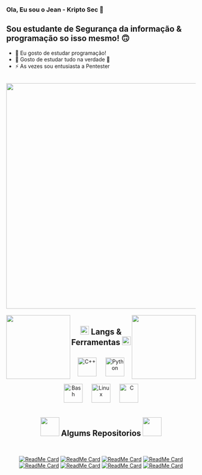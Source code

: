 ### Ola, Eu sou o Jean - Kripto Sec 👋
<!--<details>
  <summary>:zap: Github Stats</summary> -->

 <!-- <img align="left" alt="Jean Github Stats" src="https://github-readme-stats.codestackr.vercel.app/api?username=Kripto-Sec&show_icons=true&hide_border=true" />

<!-- </details> -->

## Sou estudante de Segurança da informação & programação so isso mesmo! 🙃

- 🔭 Eu gosto de estudar programação!
- 🌱 Gosto de estudar tudo na verdade 🤣
- ⚡  As vezes sou entusiasta a Pentester




</BR>

<!-- Biohacking Gif -->
<div align="center" width="50">
<img src="https://media.giphy.com/media/s1IJ0L8hZ4wms/giphy.gif" width="600"/>
</div>

<!-- Banana's Stats -->
</BR>

<div>
<img height="170" align="left" src="https://github-readme-stats.vercel.app/api?username=Kripto-Sec&show_icons=true&title_color=9400D3&icon_color=79ff97&text_color=9f9f9f&bg_color=151515" />

<img height="170" align="right" src="https://github-readme-stats.vercel.app/api/top-langs/?username=Kripto-Sec&layout=compact&title_color=fff&text_color=fff&bg_color=151515" />
</div>

<!-- Space Div -->
<div>


<!-- Skillz -->
<h2 align="center"><img src="https://emojis.slackmojis.com/emojis/images/1588263557/8818/computer-fire.gif?1588263557" width="23px"> Langs & Ferramentas <img src="https://emojis.slackmojis.com/emojis/images/1588263557/8818/computer-fire.gif?1588263557" width="23px"></h2>  
<div align="center">  
<img style="margin: 10px" src="https://profilinator.rishav.dev/skills-assets/cplusplus-original.svg" alt="C++" height="50" />  
<img style="margin: 10px" src="https://profilinator.rishav.dev/skills-assets/python-original.svg" alt="Python" height="50" />  
<img style="margin: 10px" src="https://profilinator.rishav.dev/skills-assets/gnu_bash-icon.svg" alt="Bash" height="50" />  
<img style="margin: 10px" src="https://profilinator.rishav.dev/skills-assets/linux-original.svg" alt="Linux" height="50" />  
<img style="margin: 10px" src="https://profilinator.rishav.dev/skills-assets/c-original.svg" alt="C" height="50" />  

</div>  


<!-- Repos -->
<div align="center" >
<h2 align="center"><img src="https://emojis.slackmojis.com/emojis/images/1598266360/10254/pepe_naruto.gif?1598266360" width="50px"> Algums Repositorios <img src="https://emojis.slackmojis.com/emojis/images/1598266360/10254/pepe_naruto.gif?1598266360" width="50px"></h2>  
</BR>

[![ReadMe Card](https://github-readme-stats.vercel.app/api/pin/?username=Kripto-Sec&repo=Cbackdoor&theme=gotham)](https://github.com/Kripto-Sec/Cbackdoor)
[![ReadMe Card](https://github-readme-stats.vercel.app/api/pin/?username=Kripto-Sec&repo=Brasil-Cameras-hack&theme=gotham)](https://github.com/Kripto-Sec/Brasil-Cameras-hack)
[![ReadMe Card](https://github-readme-stats.vercel.app/api/pin/?username=Kripto-Sec&repo=DeteccaoDeRosto&theme=gotham)](https://github.com/Kripto-Sec/DeteccaoDeRosto)
[![ReadMe Card](https://github-readme-stats.vercel.app/api/pin/?username=Kripto-Sec&repo=Cifra-de-Cesar&theme=gotham)](https://github.com/Kripto-Sec/Cifra-de-Cesar)
[![ReadMe Card](https://github-readme-stats.vercel.app/api/pin/?username=Kripto-Sec&repo=DosFTP&theme=gotham)](https://github.com/Kripto-Sec/DosFTP)
[![ReadMe Card](https://github-readme-stats.vercel.app/api/pin/?username=Kripto-Sec&repo=Snake-Game&theme=gotham)](https://github.com/Kripto-Sec/Snake-Game)
[![ReadMe Card](https://github-readme-stats.vercel.app/api/pin/?username=Kripto-Sec&repo=Brute-ForceGui&theme=gotham)](https://github.com/Kripto-Sec/Brute-ForceGui)
[![ReadMe Card](https://github-readme-stats.vercel.app/api/pin/?username=Kripto-Sec&repo=Admin_Painel_Finder&theme=gotham)](https://github.com/Kripto-Sec/Admin_Painel_Finder)

</div>
